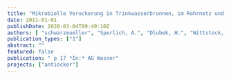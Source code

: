 ```yaml
---
title: "Mikrobielle Verockerung in Trinkwasserbrunnen, im Rohrnetz und an Pumpen - Entwicklung und Bewertung von betrieblichen Gegenmaßnahmen"
date: 2011-01-01
publishDate: 2020-03-04T09:49:10Z
authors: [ "schwarzmueller", "Sperlich, A.", "Dlubek, H.", "Wittstock, E.", "Gnirß, R." ]
publication_types: ["1"]
abstract: ""
featured: false
publication: " p 17 *In:* AG Wasser"
projects: ["antiocker"]
---
```



